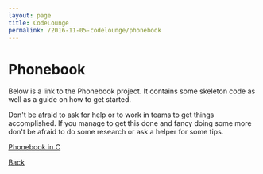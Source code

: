 ```yaml
---
layout: page
title: CodeLounge
permalink: /2016-11-05-codelounge/phonebook
---
```



# Phonebook

Below is a link to the Phonebook project. It contains some skeleton code as well as a guide on how to get started. 

Don't be afraid to ask for help or to work in teams to get things accomplished. If you manage to get this done and fancy doing some more don't be afraid to do some research or ask a helper for some tips.

[Phonebook in C](https://github.com/cssbristol/codelounge-phonebook/archive/skeleton.zip)

[Back](/codelounge)
